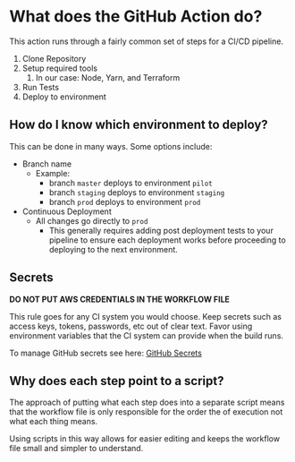 # What does the GitHub Action do?

This action runs through a fairly common set of steps for a CI/CD pipeline.
1. Clone Repository
1. Setup required tools
    1. In our case: Node, Yarn, and Terraform
1. Run Tests
1. Deploy to environment

## How do I know which environment to deploy?

This can be done in many ways. Some options include:

- Branch name
    - Example: 
        - branch `master` deploys to environment `pilot`
        - branch `staging` deploys to environment `staging` 
        - branch `prod` deploys to environment `prod`
- Continuous Deployment
    - All changes go directly to `prod`
        - This generally requires adding post deployment tests to your pipeline to ensure each deployment
        works before proceeding to deploying to the next environment.

## Secrets

**DO NOT PUT AWS CREDENTIALS IN THE WORKFLOW FILE**

This rule goes for any CI system you would choose. Keep secrets such as access keys, tokens, passwords, etc out of 
clear text. Favor using environment variables that the CI system can provide when the build runs.

To manage GitHub secrets see here: [GitHub Secrets](https://docs.github.com/en/actions/configuring-and-managing-workflows/creating-and-storing-encrypted-secrets)

## Why does each step point to a script?

The approach of putting what each step does into a separate script means that the workflow file is only responsible
for the order the of execution not what each thing means.

Using scripts in this way allows for easier editing and keeps the workflow file small and simpler to understand.